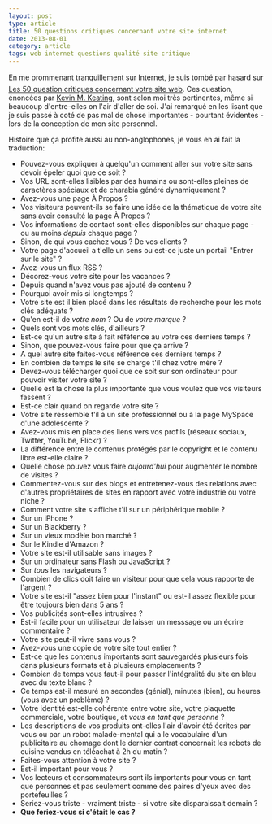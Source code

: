 ```yaml
---
layout: post
type: article
title: 50 questions critiques concernant votre site internet
date: 2013-08-01
category: article
tags: web internet questions qualité site critique
---
```


En me prommenant tranquillement sur Internet&#0153;, je suis tombé par hasard sur [Les 50 question critiques concernant votre site web](http://blog.frivolousmotion.com/2007/12/critical-questions-about-your-website.html). Ces question, énoncées par [Kevin M. Keating](http://www.blogger.com/profile/09726133592431977513), sont selon moi très pertinentes, même si beaucoup d'entre-elles on l'air d'aller de soi. J'ai remarqué en les lisant que je suis passé à coté de pas mal de chose importantes - pourtant évidentes - lors de la conception de mon site personnel.

Histoire que ça profite aussi au non-anglophones, je vous en ai fait la traduction:

+ Pouvez-vous expliquer à quelqu'un comment aller sur votre site sans devoir épeler quoi que ce soit ?
+ Vos URL sont-elles lisibles par des humains ou sont-elles pleines de caractères spéciaux et de charabia généré dynamiquement ?
+ Avez-vous une page &Agrave; Propos ?
+ Vos visiteurs peuvent-ils se faire une idée de la thématique de votre site sans avoir consulté la page &Agrave; Propos ?
+ Vos informations de contact sont-elles disponibles sur chaque page - ou au moins _depuis_ chaque page ?
+ Sinon, de qui vous cachez vous ? De vos clients ?
+ Votre page d'accueil a t'elle un sens ou est-ce juste un portail "Entrer sur le site" ?
+ Avez-vous un flux RSS ?
+ Décorez-vous votre site pour les vacances ?
+ Depuis quand n'avez vous pas ajouté de contenu ?
+ Pourquoi avoir mis si longtemps ?
+ Votre site est il bien placé dans les résultats de recherche pour les mots clés adéquats ?
+ Qu'en est-il de _votre nom_ ? Ou de _votre marque_ ?
+ Quels sont vos mots clés, d'ailleurs ?
+ Est-ce qu'un autre site à fait réféfence au votre ces derniers temps ?
+ Sinon, que pouvez-vous faire pour que ça arrive ?
+ A quel autre site faites-vous référence ces derniers temps ?
+ En combien de temps le site se charge t'il chez votre mère ?
+ Devez-vous télécharger quoi que ce soit sur son ordinateur pour pouvoir visiter votre site ?
+ Quelle est la chose la plus importante que vous voulez que vos visiteurs fassent ?
+ Est-ce clair quand on regarde votre site ?
+ Votre site ressemble t'il à un site professionnel ou à la page MySpace d'une adolescente ?
+ Avez-vous mis en place des liens vers vos profils (réseaux sociaux, Twitter, YouTube, Flickr) ?
+ La différence entre le contenus protégés par le copyright et le contenu libre est-elle claire ?
+ Quelle chose pouvez vous faire _aujourd'hui_ pour augmenter le nombre de visites ?
+ Commentez-vous sur des blogs et entretenez-vous des relations avec d'autres propriétaires de sites en rapport avec votre industrie ou votre niche ?
+ Comment votre site s'affiche t'il sur un périphérique mobile ?
+ Sur un iPhone ?
+ Sur un Blackberry ?
+ Sur un vieux modèle bon marché ?
+ Sur le Kindle d'Amazon ?
+ Votre site est-il utilisable sans images ?
+ Sur un ordinateur sans Flash ou JavaScript ?
+ Sur _tous_ les navigateurs ?
+ Combien de clics doit faire un visiteur pour que cela vous rapporte de l'argent ?
+ Votre site est-il "assez bien pour l'instant" ou est-il assez flexible pour être toujours bien dans 5 ans ?
+ Vos publicités sont-elles intrusives ?
+ Est-il facile pour un utilisateur de laisser un messsage ou un écrire commentaire ?
+ Votre site peut-il vivre sans vous ?
+ Avez-vous une copie de votre site tout entier ?
+ Est-ce que les contenus importants sont sauvegardés plusieurs fois dans plusieurs formats et à plusieurs emplacements ?
+ Combien de temps vous faut-il pour passer l'intégralité du site en bleu avec du texte blanc ?
+ Ce temps est-il mesuré en secondes (génial), minutes (bien), ou heures (vous avez un problème) ?
+ Votre identité est-elle cohérente entre votre site, votre plaquette commerciale, votre boutique, et _vous en tant que personne_ ?
+ Les descriptions de vos produits ont-elles l'air d'avoir été écrites par vous ou par un robot malade-mental qui a le vocabulaire d'un publicitaire au chomage dont le dernier contrat concernait les robots de cuisine vendus en téléachat à 2h du matin ?
+ Faites-vous attention à votre site ?
+ Est-il important pour vous ?
+ Vos lecteurs et consommateurs sont ils importants pour vous en tant que personnes et pas seulement comme des paires d'yeux avec des portefeuilles ?
+ Seriez-vous triste - vraiment triste - si votre site disparaissait demain ?
+ __Que feriez-vous si c'était le cas ?__
